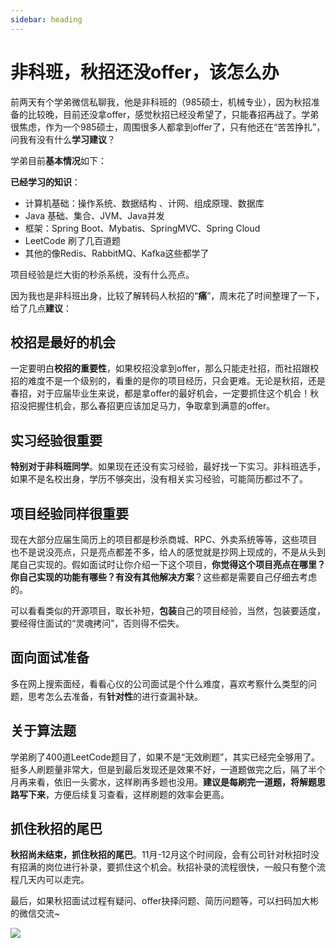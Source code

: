 ```yaml
---
sidebar: heading
---
```


# 非科班，秋招还没offer，该怎么办

前两天有个学弟微信私聊我，他是非科班的（985硕士，机械专业），因为秋招准备的比较晚，目前还没拿offer，感觉秋招已经没希望了，只能春招再战了。学弟很焦虑，作为一个985硕士，周围很多人都拿到offer了，只有他还在“苦苦挣扎”，问我有没有什么**学习建议**？

学弟目前**基本情况**如下：

**已经学习的知识**：

- 计算机基础：操作系统、数据结构 、计网、组成原理、数据库
- Java 基础、集合、JVM、Java并发
- 框架：Spring Boot、Mybatis、SpringMVC、Spring Cloud
- LeetCode 刷了几百道题
- 其他的像Redis、RabbitMQ、Kafka这些都学了

项目经验是烂大街的秒杀系统，没有什么亮点。

因为我也是非科班出身，比较了解转码人秋招的“**痛**”，周末花了时间整理了一下，给了几点**建议**：

## 校招是最好的机会

一定要明白**校招的重要性**，如果校招没拿到offer，那么只能走社招，而社招跟校招的难度不是一个级别的，看重的是你的项目经历，只会更难。无论是秋招，还是春招，对于应届毕业生来说，都是拿offer的最好机会，一定要抓住这个机会！秋招没把握住机会，那么春招更应该加足马力，争取拿到满意的offer。

## 实习经验很重要

**特别对于非科班同学**。如果现在还没有实习经验，最好找一下实习。非科班选手，如果不是名校出身，学历不够突出，没有相关实习经验，可能简历都过不了。

## 项目经验同样很重要

现在大部分应届生简历上的项目都是秒杀商城、RPC、外卖系统等等，这些项目也不是说没亮点，只是亮点都差不多，给人的感觉就是抄网上现成的，不是从头到尾自己实现的。假如面试时让你介绍一下这个项目，**你觉得这个项目亮点在哪里？你自己实现的功能有哪些？有没有其他解决方案**？这些都是需要自己仔细去考虑的。

可以看看类似的开源项目，取长补短，**包装**自己的项目经验，当然，包装要适度，要经得住面试的“灵魂拷问”，否则得不偿失。

## 面向面试准备

多在网上搜索面经，看看心仪的公司面试是个什么难度，喜欢考察什么类型的问题，思考怎么去准备，有**针对性**的进行查漏补缺。

## 关于算法题

学弟刷了400道LeetCode题目了，如果不是“无效刷题”，其实已经完全够用了。挺多人刷题量非常大，但是到最后发现还是效果不好，一道题做完之后，隔了半个月再来看，依旧一头雾水，这样刷再多题也没用。**建议是每刷完一道题，将解题思路写下来**，方便后续复习查看，这样刷题的效率会更高。

## 抓住秋招的尾巴

**秋招尚未结束，抓住秋招的尾巴**。11月-12月这个时间段，会有公司针对秋招时没有招满的岗位进行补录，要抓住这个机会。秋招补录的流程很快，一般只有整个流程几天内可以走完。





最后，如果秋招面试过程有疑问、offer抉择问题、简历问题等，可以扫码加大彬的微信交流~

![](http://img.dabin-coder.cn/image/个人微信索隆.jpg)


